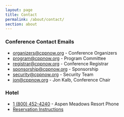 ```yaml
---
layout: page
title: Contact
permalink: /about/contact/
section: about
---
```


### Conference Contact Emails

* [organizers@cppnow.org](mailto:organizers@cppnow.org) - Conference Organizers
* [program@cppnow.org](mailto:program@cppnow.org) - Program Committee
* [registrar@cppnow.org](mailto:registrar@cppnow.org) - Conference Registrar
* [sponsorship@cppnow.org](sponsorship@cppnow.org) - Sponsorship
* [security@cppnow.org](mailto:security@cppnow.org) - Security Team
* [jon@cppnow.org](mailto:jon@cppnow.org) - Jon Kalb, Conference Chair



### Hotel

* [1 (800) 452-4240](tel:1-800-452-4240) - Aspen Meadows Resort Phone
* [Reservation Instructions](/location/lodging/)